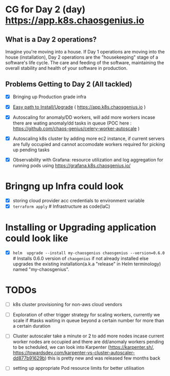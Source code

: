 # CG for Day 2 (day) https://app.k8s.chaosgenius.io



## What is a Day 2 operations?


 Imagine you're moving into a house. If Day 1 operations are moving into the house (installation), Day 2 operations are the "housekeeping" stage of a software's life cycle. The care and feeding of the software, maintaining the overall stability and health of your software in production.


## Problems Getting to Day 2 (All tackled)

- [X] Bringing up Production grade infra
- [X] [Easy path to Install/Upgrade](#installing-or-upgrading-application-could-look-like) ( https://app.k8s.chaosgenius.io )
- [X] Autoscaling for anomaly/DD workers, will add more workers incase there are wating anomaly/dd tasks in queue (POC here : https://github.com/chaos-genius/celery-worker-autoscale )
- [X] Autoscaling k8s cluster by adding more ec2 instance, if current servers are fully occupied and cannot accomodate workers required for picking up pending tasks 
- [X] Observability with Grafana: resource utilization and log aggregation for running pods using https://grafana.k8s.chaosgenius.io/


# Bringng up Infra could look
- [X] storing cloud provider acc credentials to environment variable
- [X] `terraform apply` # Infrastructure as code(IaC) 

# Installing or Upgrading application could look like 

- [X] `helm  upgrade --install my-chaosgenius chaosgenius --version=0.6.0` # Installs 0.6.0 version of `chaogenius` if not already installed else upgrades the existing installation(a.k.a "release" in Helm terminology)  named "my-chaosgenius".

# TODOs

- [ ] k8s cluster provisioning for non-aws cloud vendors
- [ ] Exploration of other trigger strategy for scaling workers, currently we scale if #tasks waiting in queue beyond a certain number for more than a certain duration
- [ ] Cluster autoscaler take a minute or 2 to add more nodes incase current worker nodes are occupied and there are dd/anomaly workers pending to be scheduled, we can look into Karpenter (https://karpenter.sh/, https://towardsdev.com/karpenter-vs-cluster-autoscaler-dd877b91629b) this is pretty new and was released few months back
- [ ] setting up appropriate Pod resource limits for better utilisation

